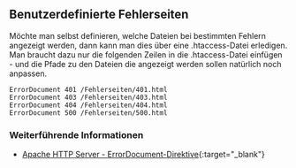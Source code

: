 ## Benutzerdefinierte Fehlerseiten

Möchte man selbst definieren, welche Dateien bei bestimmten Fehlern angezeigt werden,
dann kann man dies über eine .htaccess-Datei erledigen. Man braucht dazu nur die folgenden
Zeilen in die .htaccess-Datei einfügen - und die Pfade zu den Dateien die angezeigt werden
sollen natürlich noch anpassen.

```
ErrorDocument 401 /Fehlerseiten/401.html
ErrorDocument 403 /Fehlerseiten/403.html
ErrorDocument 404 /Fehlerseiten/404.html
ErrorDocument 500 /Fehlerseiten/500.html
```

### Weiterführende Informationen

- [Apache HTTP Server - ErrorDocument-Direktive](https://httpd.apache.org/docs/2.0/mod/core.html#errordocument){:target="_blank"}
